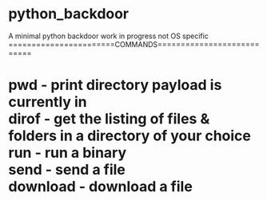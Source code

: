 # python_backdoor
A minimal python backdoor work in progress not OS specific 
=======================COMMANDS===========================

pwd - print directory payload is currently in  
dirof - get the listing of files & folders in a directory of your choice  
run - run a binary  
send - send a file  
download - download a file  
==========================================================
